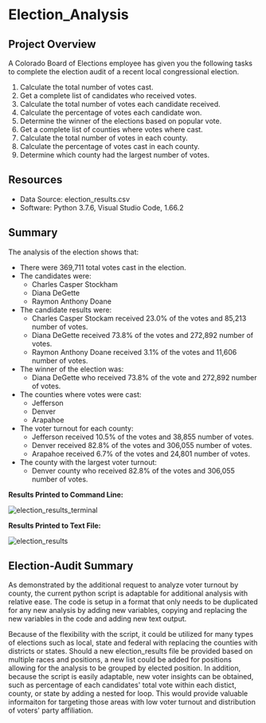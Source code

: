 # Election_Analysis

## Project Overview
A Colorado Board of Elections employee has given you the following tasks to complete the election audit of a recent local congressional election.

1. Calculate the total number of votes cast.
2. Get a complete list of candidates who received votes.
3. Calculate the total number of votes each candidate received.
4. Calculate the percentage of votes each candidate won.
5. Determine the winner of the elections based on popular vote.
6. Get a complete list of counties where votes where cast.
7. Calculate the total number of votes in each county.
8. Calculate the percentage of votes cast in each county.
9. Determine which county had the largest number of votes. 

## Resources
- Data Source: election_results.csv
- Software: Python 3.7.6, Visual Studio Code, 1.66.2

## Summary
The analysis of the election shows that:
- There were 369,711 total votes cast in the election.
- The candidates were:
  - Charles Casper Stockham
  - Diana DeGette
  - Raymon Anthony Doane
- The candidate results were:
  - Charles Casper Stockam received 23.0% of the votes and 85,213 number of votes.
  - Diana DeGette received 73.8% of the votes and 272,892 number of votes.
  - Raymon Anthony Doane received 3.1% of the votes and 11,606 number of votes.
- The winner of the election was:
  - Diana DeGette who received 73.8% of the vote and 272,892 number of votes.
- The counties where votes were cast:
  - Jefferson
  - Denver
  - Arapahoe
- The voter turnout for each county:
  - Jefferson received 10.5% of the votes and 38,855 number of votes.
  - Denver received 82.8% of the votes and 306,055 number of votes.
  - Arapahoe received 6.7% of the votes and 24,801 number of votes.
- The county with the largest voter turnout:
  - Denver county who received 82.8% of the votes and 306,055 number of votes.

**Results Printed to Command Line:**

![election_results_terminal](https://user-images.githubusercontent.com/87085239/166861341-60f97e4c-57ef-4f0c-af0f-35288df725c3.png)


**Results Printed to Text File:**

![election_results](https://user-images.githubusercontent.com/87085239/166860856-d7c7db2a-d029-437b-baec-c4ade1210592.png)


## Election-Audit Summary
As demonstrated by the additional request to analyze voter turnout by county, the current python script is adaptable for additional analysis with relative ease. The code is setup in a format that only needs to be duplicated for any new analysis by adding new variables, copying and replacing the new variables in the code and adding new text output. 

Because of the flexibility with the script, it could be utilized for many types of elections such as local, state and federal with replacing the counties with districts or states. Should a new election_results file be provided based on multiple races and positions, a new list could be added for positions allowing for the analysis to be grouped by elected position. In addition, because the script is easily adaptable, new voter insights can be obtained, such as percentage of each candidates' total vote within each distict, county, or state by adding a nested for loop. This would provide valuable informaiton for targeting those areas with low voter turnout and distribution of voters' party affiliation.




